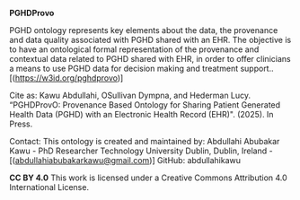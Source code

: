 **PGHDProvo**

PGHD ontology represents key elements about the data, the provenance and data quality associated with PGHD shared with an EHR. The objective is to have an ontological formal representation of the provenance and contextual data related to PGHD shared with EHR, in order to offer clinicians a means to use PGHD data for decision making and treatment support.. [(https://w3id.org/pghdprovo)]

Cite as: Kawu Abdullahi, OSullivan Dympna, and Hederman Lucy. “PGHDProvO: Provenance Based Ontology for Sharing Patient Generated Health Data (PGHD) with an Electronic Health Record (EHR)". (2025). In Press.

Contact: This ontology is created and maintained by: Abdullahi Abubakar Kawu - PhD Researcher Technology University Dublin, Dublin, Ireland - [(abdullahiabubakarkawu@gmail.com)] 
GitHub: abdullahikawu

**CC BY 4.0**
This work is licensed under a Creative Commons Attribution 4.0 International License.

